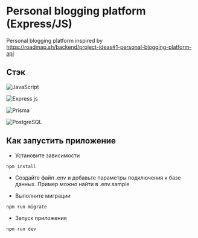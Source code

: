 # Personal blogging platform (Express/JS)

Personal blogging platform inspired by https://roadmap.sh/backend/project-ideas#1-personal-blogging-platform-api

## Стэк

![JavaScript](https://img.shields.io/badge/JavaScript-323330?style=for-the-badge&logo=javascript&logoColor=F7DF1E)

![Express js](https://img.shields.io/badge/Express%20js-000000?style=for-the-badge&logo=express&logoColor=white)

![Prisma](https://img.shields.io/badge/Prisma-3982CE?style=for-the-badge&logo=Prisma&logoColor=white)

![PostgreSQL](https://img.shields.io/badge/PostgreSQL-316192?style=for-the-badge&logo=postgresql&logoColor=white)

## Как запустить приложение

- Установите зависимости

```
npm install
```

- Создайте файл .env и добавьте параметры подключения к базе данных. Пример можно найти в .env.sample

- Выполните миграции

```
npm run migrate
```

- Запуск приложения

```
npm run dev
```
